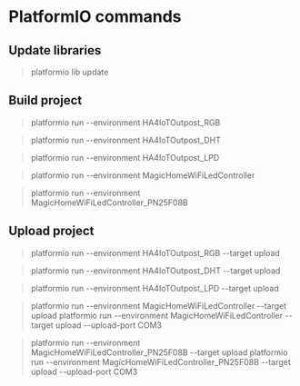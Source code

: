 # PlatformIO commands
## Update libraries
> platformio lib update

## Build project
> platformio run --environment HA4IoTOutpost_RGB

> platformio run --environment HA4IoTOutpost_DHT

> platformio run --environment HA4IoTOutpost_LPD

> platformio run --environment MagicHomeWiFiLedController

> platformio run --environment MagicHomeWiFiLedController_PN25F08B

## Upload project
> platformio run --environment HA4IoTOutpost_RGB --target upload

> platformio run --environment HA4IoTOutpost_DHT --target upload

> platformio run --environment HA4IoTOutpost_LPD --target upload

> platformio run --environment MagicHomeWiFiLedController --target upload
> platformio run --environment MagicHomeWiFiLedController --target upload --upload-port COM3

> platformio run --environment MagicHomeWiFiLedController_PN25F08B --target upload
> platformio run --environment MagicHomeWiFiLedController_PN25F08B --target upload --upload-port COM3
